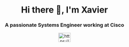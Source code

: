 <h1 align="center">Hi there 👋, I'm Xavier</h1>
<h3 align="center">A passionate Systems Engineer working at Cisco</h3>

<p align="center">
<a href="https://linkedin.com/in/xavier-valette/" target="blank"><img align="center" src="https://raw.githubusercontent.com/rahuldkjain/github-profile-readme-generator/master/src/images/icons/Social/linked-in-alt.svg" alt="https://www.linkedin.com/in/xavier-valette/" height="30" width="40" /></a>
</p>

